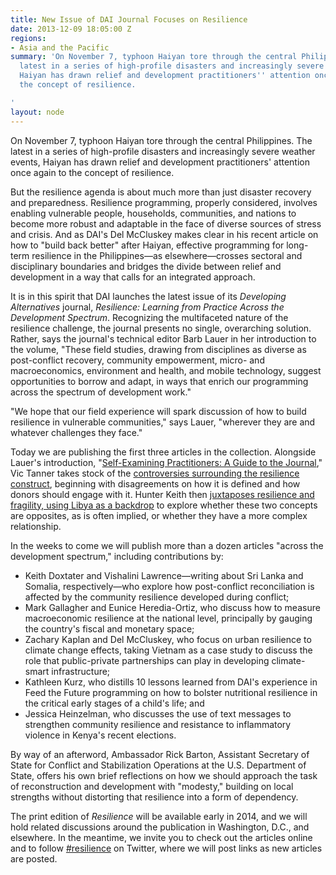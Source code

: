 ```yaml
---
title: New Issue of DAI Journal Focuses on Resilience
date: 2013-12-09 18:05:00 Z
regions:
- Asia and the Pacific
summary: 'On November 7, typhoon Haiyan tore through the central Philippines. The
  latest in a series of high-profile disasters and increasingly severe weather events,
  Haiyan has drawn relief and development practitioners'' attention once again to
  the concept of resilience.

'
layout: node
---
```


On November 7, typhoon Haiyan tore through the central Philippines. The latest in a series of high-profile disasters and increasingly severe weather events, Haiyan has drawn relief and development practitioners' attention once again to the concept of resilience.

But the resilience agenda is about much more than just disaster recovery and preparedness. Resilience programming, properly considered, involves enabling vulnerable people, households, communities, and nations to become more robust and adaptable in the face of diverse sources of stress and crisis. And as DAI's Del McCluskey makes clear in his recent article on how to "build back better" after Haiyan, effective programming for long-term resilience in the Philippines—as elsewhere—crosses sectoral and disciplinary boundaries and bridges the divide between relief and development in a way that calls for an integrated approach.

It is in this spirit that DAI launches the latest issue of its _Developing Alternatives_ journal, _Resilience: Learning from Practice Across the Development Spectrum_. Recognizing the multifaceted nature of the resilience challenge, the journal presents no single, overarching solution. Rather, says the journal's technical editor Barb Lauer in her introduction to the volume, "These field studies, drawing from disciplines as diverse as post-conflict recovery, community empowerment, micro- and macroeconomics, environment and health, and mobile technology, suggest opportunities to borrow and adapt, in ways that enrich our programming across the spectrum of development work."

"We hope that our field experience will spark discussion of how to build resilience in vulnerable communities," says Lauer, "wherever they are and whatever challenges they face."

Today we are publishing the first three articles in the collection. Alongside Lauer's introduction, "[Self-Examining Practitioners: A Guide to the Journal][2]," Vic Tanner takes stock of the [controversies surrounding the resilience construct][3], beginning with disagreements on how it is defined and how donors should engage with it. Hunter Keith then [juxtaposes resilience and fragility, using Libya as a backdrop][4] to explore whether these two concepts are opposites, as is often implied, or whether they have a more complex relationship.

In the weeks to come we will publish more than a dozen articles "across the development spectrum," including contributions by:

* Keith Doxtater and Vishalini Lawrence—writing about Sri Lanka and Somalia, respectively—who explore how post-conflict reconciliation is affected by the community resilience developed during conflict;
* Mark Gallagher and Eunice Heredia-Ortiz, who discuss how to measure macroeconomic resilience at the national level, principally by gauging the country's fiscal and monetary space;
* Zachary Kaplan and Del McCluskey, who focus on urban resilience to climate change effects, taking Vietnam as a case study to discuss the role that public-private partnerships can play in developing climate-smart infrastructure;
* Kathleen Kurz, who distills 10 lessons learned from DAI's experience in Feed the Future programming on how to bolster nutritional resilience in the critical early stages of a child's life; and
* Jessica Heinzelman, who discusses the use of text messages to strengthen community resilience and resistance to inflammatory violence in Kenya's recent elections.

By way of an afterword, Ambassador Rick Barton, Assistant Secretary of State for Conflict and Stabilization Operations at the U.S. Department of State, offers his own brief reflections on how we should approach the task of reconstruction and development with "modesty," building on local strengths without distorting that resilience into a form of dependency.

The print edition of _Resilience_ will be available early in 2014, and we will hold related discussions around the publication in Washington, D.C., and elsewhere. In the meantime, we invite you to check out the articles online and to follow [#resilience][5] on Twitter, where we will post links as new articles are posted.

[2]: http://dai-global-developments.com/articles/self-examining-practitioners.html?utm_source=daidotcom
[3]: http://dai-global-developments.com/articles/resilience-development-fad-concept-with-staying-power.html?utm_source=daidotcom
[4]: http://dai-global-developments.com/articles/fragility-resilience-and-libya-after-the-revolution.html?utm_source=daidotcom
[5]: https://twitter.com/search?src=typd&q=%23resilience